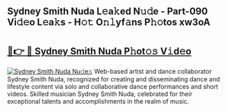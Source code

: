 ## Sydney Smith Nuda L𝚎a𝚔ed N𝚞𝚍e - Part-090 Vi𝚍𝚎o L𝚎a𝚔s - H𝚘𝚝 O𝚗𝚕yf𝚊ns P𝚑𝚘tos xw3oA

# <h2><a href="http://kf18g0.oniu.top/?m=Sydney+Smith+Nuda">🔗👉 🔴 Sydney Smith Nuda P𝚑ot𝚘𝚜 V𝚒d𝚎o</a></h2>

[![Sydney Smith Nuda Nu𝚍e𝚜](https://i.imgur.com/0qMVB7G.gif)](http://kf18g0.oniu.top/?m=Sydney+Smith+Nuda)
Web-based artist and dance collaborator Sydney Smith Nuda, recognized for creating and disseminating dance and lifestyle content via solo and collaborative dance performances and short videos. Skilled musician Sydney Smith Nuda, celebrated for their exceptional talents and accomplishments in the realm of music.  
